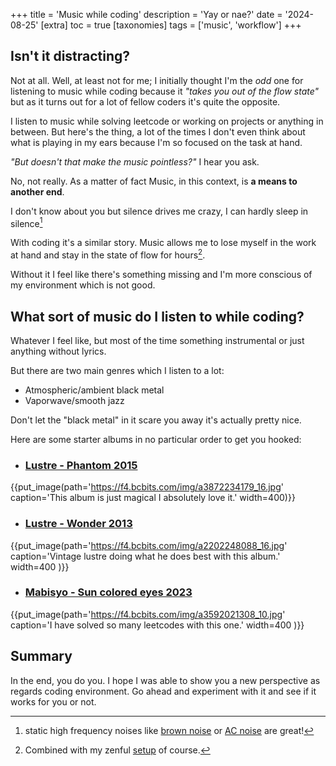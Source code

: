 +++
title = 'Music while coding'
description = 'Yay or nae?'
date = '2024-08-25'
[extra]
toc = true
[taxonomies]
tags = ['music', 'workflow']
+++

## Isn't it distracting?
Not at all. Well, at least not for me; I initially thought I'm the *odd* one for listening to music while coding because it *"takes you out of the flow state"* but as it turns out for a lot of fellow coders it's quite the opposite.

I listen to music while solving leetcode or working on projects or anything in between. But here's the thing, a lot of the times I don't even think about what is playing in my ears because I'm so focused on the task at hand.

*"But doesn't that make the music pointless?"* I hear you ask.

No, not really. As a matter of fact Music, in this context, is __a means to another end__.

I don't know about you but silence drives me crazy, I can hardly sleep in silence[^1]

With coding it's a similar story. Music allows me to lose myself in the work at hand and stay in the state of flow for hours[^2].

Without it I feel like there's something missing and I'm more conscious of my environment which is not good.

## What sort of music do I listen to while coding?

Whatever I feel like, but most of the time something instrumental or just anything without lyrics.

But there are two main genres which I listen to a lot:
  - Atmospheric/ambient black metal
  - Vaporwave/smooth jazz

Don't let the "black metal" in it scare you away it's actually pretty nice.

Here are some starter albums in no particular order to get you hooked:
- ### <a target='_blank' href='https://lustre.bandcamp.com/album/phantom'>Lustre - Phantom 2015</a>
{{put_image(path='https://f4.bcbits.com/img/a3872234179_16.jpg' caption='This album is just magical I absolutely love it.' width=400)}}
- ### <a target='_blank' href='https://lustre.bandcamp.com/album/wonder'>Lustre - Wonder 2013</a>
{{put_image(path='https://f4.bcbits.com/img/a2202248088_16.jpg' caption='Vintage lustre doing what he does best with this album.' width=400 )}}
- ### <a target='_blank' href='https://mabisyo.bandcamp.com/album/sun-colored-eyes'>Mabisyo - Sun colored eyes 2023</a>
{{put_image(path='https://f4.bcbits.com/img/a3592021308_10.jpg' caption='I have solved so many leetcodes with this one.' width=400 )}}

## Summary
In the end, you do you. I hope I was able to show you a new perspective as regards coding environment. Go ahead and experiment with it and see if it works for you or not.

[^1]: static high frequency noises like [brown noise]( https://www.youtube.com/watch?v=RqzGzwTY-6w) or [AC noise](https://www.youtube.com/watch?v=OE9bF80KQGk) are great!

[^2]: Combined with my zenful [setup](/setup) of course.

